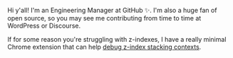 Hi y'all! I'm an Engineering Manager at GitHub ✨. I'm also a huge fan of open source, so you may see me contributing from time to time at WordPress or Discourse.

If for some reason you're struggling with z-indexes, I have a really minimal Chrome extension that can help [debug z-index stacking contexts](https://github.com/gwwar/z-context).
